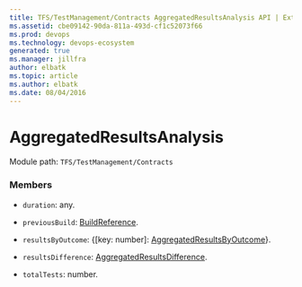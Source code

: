 ```yaml
---
title: TFS/TestManagement/Contracts AggregatedResultsAnalysis API | Extensions for Azure DevOps Services
ms.assetid: cbe09142-90da-811a-493d-cf1c52073f66
ms.prod: devops
ms.technology: devops-ecosystem
generated: true
ms.manager: jillfra
author: elbatk
ms.topic: article
ms.author: elbatk
ms.date: 08/04/2016
---
```


# AggregatedResultsAnalysis

Module path: `TFS/TestManagement/Contracts`


### Members

* `duration`: any. 

* `previousBuild`: [BuildReference](../../../TFS/TestManagement/Contracts/BuildReference.md). 

* `resultsByOutcome`: {[key: number]: [AggregatedResultsByOutcome](../../../TFS/TestManagement/Contracts/AggregatedResultsByOutcome.md)}. 

* `resultsDifference`: [AggregatedResultsDifference](../../../TFS/TestManagement/Contracts/AggregatedResultsDifference.md). 

* `totalTests`: number. 

